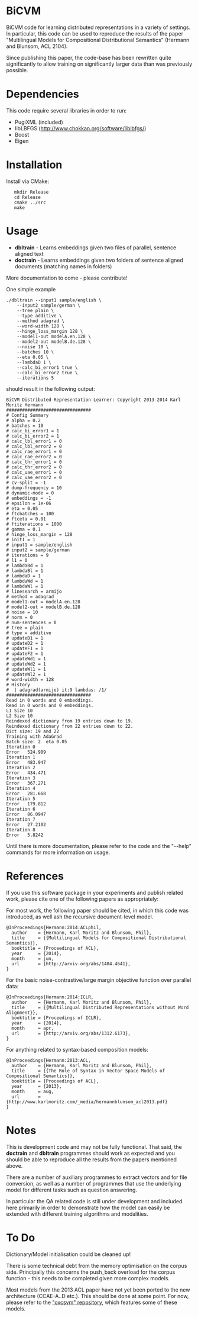 BiCVM
======

BiCVM code for learning distributed representations in a variety of settings. In
particular, this code can be used to reproduce the results of the paper
"Multilingual Models for Compositional Distributional Semantics" (Hermann and
Blunsom, ACL 2104).

Since publishing this paper, the code-base has been rewritten quite
significantly to allow training on significantly larger data than was previously
possible.

Dependencies
====

This code require several libraries in order to run:

* PugiXML (included)
* libLBFGS (http://www.chokkan.org/software/liblbfgs/)
* Boost
* Eigen

Installation
====

Install via CMake:
```
   mkdir Release
   cd Release
   cmake ../src
   make
```

Usage
====

* **dbltrain** - Learns embeddings given two files of parallel, sentence aligned
text
* **doctrain** - Learns embeddings given two folders of sentence aligned
documents (matching names in folders)

More documentation to come - please contribute!

One simple example
```
./dbltrain --input1 sample/english \
    --input2 sample/german \
    --tree plain \
    --type additive \
    --method adagrad \
    --word-width 128 \
    --hinge_loss_margin 128 \
    --model1-out modelA.en.128 \
    --model2-out modelB.de.128 \
    --noise 10 \
    --batches 10 \
    --eta 0.05 \
    --lambdaD 1 \
    --calc_bi_error1 true \
    --calc_bi_error2 true \
    --iterations 5
```
should result in the following output:
```
BiCVM Distributed Representation Learner: Copyright 2013-2014 Karl Moritz Hermann
################################
# Config Summary
# alpha = 0.2
# batches = 10
# calc_bi_error1 = 1
# calc_bi_error2 = 1
# calc_lbl_error1 = 0
# calc_lbl_error2 = 0
# calc_rae_error1 = 0
# calc_rae_error2 = 0
# calc_thr_error1 = 0
# calc_thr_error2 = 0
# calc_uae_error1 = 0
# calc_uae_error2 = 0
# cv-split = -1
# dump-frequency = 10
# dynamic-mode = 0
# embeddings = -1
# epsilon = 1e-06
# eta = 0.05
# ftcbatches = 100
# ftceta = 0.01
# ftiterations = 1000
# gamma = 0.1
# hinge_loss_margin = 128
# initI = 1
# input1 = sample/english
# input2 = sample/german
# iterations = 9
# l1 = 0
# lambdaBd = 1
# lambdaBl = 1
# lambdaD = 1
# lambdaWd = 1
# lambdaWl = 1
# linesearch = armijo
# method = adagrad
# model1-out = modelA.en.128
# model2-out = modelB.de.128
# noise = 10
# norm = 0
# num-sentences = 0
# tree = plain
# type = additive
# updateD1 = 1
# updateD2 = 1
# updateF1 = 1
# updateF2 = 1
# updateWd1 = 1
# updateWd2 = 1
# updateWl1 = 1
# updateWl2 = 1
# word-width = 128
# History
#  | adagrad(armijo) it:9 lambdas: /1/
################################
Read in 0 words and 0 embeddings.
Read in 0 words and 0 embeddings.
L1 Size 10
L2 Size 10
Reindexed dictionary from 19 entries down to 19.
Reindexed dictionary from 22 entries down to 22.
Dict size: 19 and 22
Training with AdaGrad
Batch size: 2  eta 0.05
Iteration 0
Error	524.989
Iteration 1
Error	483.947
Iteration 2
Error	434.471
Iteration 3
Error	367.271
Iteration 4
Error	281.668
Iteration 5
Error	179.812
Iteration 6
Error	86.0947
Iteration 7
Error	27.2102
Iteration 8
Error	5.8242
```

Until there is more documentation, please refer to the code and the "--help"
commands for more information on usage.

References
====

If you use this software package in your experiments and publish related work,
   please cite one of the following papers as appropriately:

For most work, the following paper should be cited, in which this code was
introduced, as well ash the recursive document-level model.
```
@InProceedings{Hermann:2014:ACLphil,
  author    = {Hermann, Karl Moritz and Blunsom, Phil},
  title     = {{Multilingual Models for Compositional Distributional Semantics}},
  booktitle = {Proceedings of ACL},
  year      = {2014},
  month     = jun,
  url       = {http://arxiv.org/abs/1404.4641},
}
```

For the basic noise-contrastive/large margin objective function over parallel
data:

```
@InProceedings{Hermann:2014:ICLR,
  author    = {Hermann, Karl Moritz and Blunsom, Phil},
  title     = {{Multilingual Distributed Representations without Word Alignment}},
  booktitle = {Proceedings of ICLR},
  year      = {2014},
  month     = apr,
  url       = {http://arxiv.org/abs/1312.6173},
}
```

For anything related to syntax-based composition models:
```
@InProceedings{Hermann:2013:ACL,
  author    = {Hermann, Karl Moritz and Blunsom, Phil},
  title     = {{The Role of Syntax in Vector Space Models of Compositional Semantics}},
  booktitle = {Proceedings of ACL},
  year      = {2013},
  month     = aug,
  url       = {http://www.karlmoritz.com/_media/hermannblunsom_acl2013.pdf}
}
```

Notes
====

This is development code and may not be fully functional. That said, the
**doctrain** and **dbltrain** programmes should work as expected and you should
be able to reproduce all the results from the papers mentioned above.

There are a number of auxiliary programmes to extract vectors and for file
conversion, as well as a number of programmes that use the underlying model for
different tasks such as question answering.

In particular the QA related code is still under development and included here
primarily in order to demonstrate how the model can easily be extended with
different training algorithms and modalities.


To Do
====

Dictionary/Model initialisation could be cleaned up!

There is some technical debt from the memory optimisation on the corpus side.
Principally this concerns the push_back overload for the corpus function - this
needs to be completed given more complex models.

Most models from the 2013 ACL paper have not yet been ported to the new
architecture (CCAE-A..D etc.). This should be done at some point. For now,
please refer to the ["oxcsvm" repository](https://github.com/karlmoritz/oxcvsm),
which features some of these models.
